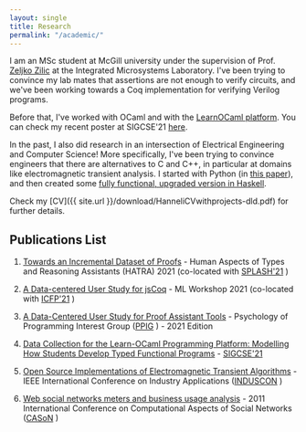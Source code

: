 ```yaml
---
layout: single
title: Research
permalink: "/academic/"
---
```


I am an MSc student at McGill university under the supervision of Prof. [Zeljko Zilic](http://iml.ece.mcgill.ca/people/professors/zilic/) at the Integrated Microsystems Laboratory. I've been trying to convince my lab mates that assertions are not enough to verify circuits, and we've been working towards a Coq implementation for verifying Verilog programs. 

Before that, I've worked with OCaml and with the [LearnOCaml platform](https://github.com/teaching-the-art-of-fp/learn-ocaml). You can check my recent poster at SIGCSE'21 [here](https://dl.acm.org/doi/10.1145/3408877.3439579).

In the past, I also did research in an intersection of Electrical Engineering and Computer Science! More specifically, I've been trying to convince engineers that there are alternatives to C and C++, in particular at domains like electromagnetic transient analysis. I started with Python (in [this paper](https://ieeexplore.ieee.org/document/8627346)), and then created some [fully functional, upgraded version in Haskell](https://github.com/hannelita/haskell-etrp-doc/blob/master/Report.pdf).


Check my [CV]({{ site.url }}/download/HanneliCVwithprojects-dld.pdf) for further details.

## Publications List

1. [Towards an Incremental Dataset of Proofs](https://2021.splashcon.org/details/hatra-2021-papers/9/Towards-an-Incremental-Dataset-of-Proofs) - Human Aspects of Types and Reasoning Assistants (HATRA) 2021 (co-located with [SPLASH'21](https://2021.splashcon.org/) )

1. [A Data-centered User Study for jsCoq](https://icfp21.sigplan.org/details/mlfamilyworkshop-2021-papers/11/A-Data-centered-User-Study-for-jsCoq-short-talk-) - ML Workshop 2021 (co-located with [ICFP'21](https://icfp21.sigplan.org/) )

1. [A Data-Centered User Study for Proof Assistant Tools](https://www.ppig.org/workshops/2021-annual-workshop/programme/) - Psychology of Programming Interest Group ([PPIG](https://www.ppig.org/) ) - 2021 Edition 

1. [Data Collection for the Learn-OCaml Programming Platform: Modelling How Students Develop Typed Functional Programs](https://dl.acm.org/doi/10.1145/3408877.3439579) - [SIGCSE'21](https://sigcse2021.sigcse.org/)

1. [Open Source Implementations of Electromagnetic Transient Algorithms](https://ieeexplore.ieee.org/document/8627346) - IEEE International Conference on Industry Applications ([INDUSCON](http://induscon.org/2018/) )

1. [Web social networks meters and business usage analysis](https://ieeexplore.ieee.org/document/6085948) - 2011 International Conference on Computational Aspects of Social Networks ([CASoN](https://www.mirlabs.net/cason11/) )